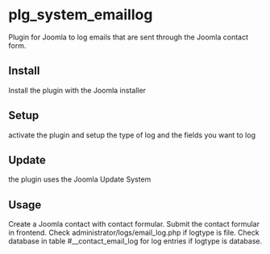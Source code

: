 <h1>plg_system_emaillog</h1>
<p>Plugin for Joomla to log emails that are sent through the Joomla contact form.
<h2>Install</h2>
<p>Install the plugin with the Joomla installer</p>
<h2>Setup</h2>
<p>activate the plugin and setup the type of log and the fields you want to log</p>
<h2>Update</h2>
<p>the plugin uses the Joomla Update System</p>
<h2>Usage</h2>
<p>Create a Joomla contact with contact formular. Submit the contact formular in frontend. Check administrator/logs/email_log.php if logtype is file. Check database in table #__contact_email_log for log entries if logtype is database.</p>
